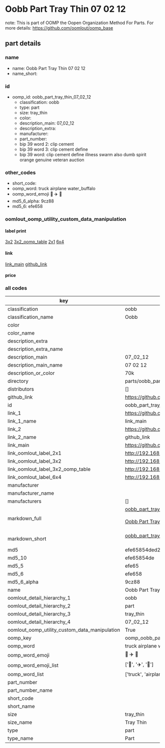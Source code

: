 # Oobb Part Tray Thin 07 02 12  

note: This is part of OOMP the Oopen Organization Method For Parts. For more details: https://github.com/oomlout/oomp_base

##  part details





### name
* name: Oobb Part Tray Thin 07 02 12
* name_short: 
### id
* oomp_id: oobb_part_tray_thin_07_02_12
  * classification: oobb
  * type: part
  * size: tray_thin
  * color: 
  * description_main: 07_02_12
  * description_extra: 
  * manufacturer: 
  * part_number: 
  * bip 39 word 2: clip cement
  * bip 39 word 3: clip cement define
  * bip 39 word: clip cement define illness swarm also dumb spirit orange genuine veteran auction

### other_codes
* short_code: 
* oomp_word: truck airplane water_buffalo
* oomp_word_emoji :truck: :airplane: :water_buffalo:
* md5_6_alpha: 9cz88
* md5_6: efe658






### oomlout_oomp_utility_custom_data_manipulation
#### label print
[3x2](http://192.168.1.245:1112/?label=oomp%209cz88)
[3x2_oomp_table](http://192.168.1.107:1112/?label=oomp%209cz88)
[2x1](http://192.168.1.242:1112/?label=oomp%209cz88)
[6x4](http://192.168.1.55:1112/?label=oomp%209cz88)    

#### link

[link_main](https://github.com/oomlout/oomlout_oomp_current_version_messy/tree/main/parts/oobb_part_tray_thin_07_02_12) [github_link](https://github.com/oomlout/oomlout_oomp_part_src/tree/main/parts/oobb_part_tray_thin_07_02_12)                             

#### price







### all codes 
| key | value |  
| --- | --- |  
| classification | oobb |  
| classification_name | Oobb |  
| color |  |  
| color_name |  |  
| description_extra |  |  
| description_extra_name |  |  
| description_main | 07_02_12 |  
| description_main_name | 07 02 12 |  
| description_or_color | 70k |  
| directory | parts/oobb_part_tray_thin_07_02_12 |  
| distributors | [] |  
| github_link | https://github.com/oomlout/oomlout_oomp_part_src/tree/main/parts/oobb_part_tray_thin_07_02_12 |  
| id | oobb_part_tray_thin_07_02_12 |  
| link_1 | https://github.com/oomlout/oomlout_oomp_current_version_messy/tree/main/parts/oobb_part_tray_thin_07_02_12 |  
| link_1_name | link_main |  
| link_2 | https://github.com/oomlout/oomlout_oomp_part_src/tree/main/parts/oobb_part_tray_thin_07_02_12 |  
| link_2_name | github_link |  
| link_main | https://github.com/oomlout/oomlout_oomp_current_version_messy/tree/main/parts/oobb_part_tray_thin_07_02_12 |  
| link_oomlout_label_2x1 | http://192.168.1.242:1112/?label=oomp%209cz88 |  
| link_oomlout_label_3x2 | http://192.168.1.245:1112/?label=oomp%209cz88 |  
| link_oomlout_label_3x2_oomp_table | http://192.168.1.107:1112/?label=oomp%209cz88 |  
| link_oomlout_label_6x4 | http://192.168.1.55:1112/?label=oomp%209cz88 |  
| manufacturer |  |  
| manufacturer_name |  |  
| manufacturers | [] |  
| markdown_full | [oobb_part_tray_thin_07_02_12](https://github.com/oomlout/oomlout_oomp_current_version_messy/tree/main/parts/oobb_part_tray_thin_07_02_12)<br>[](https://github.com/oomlout/oomlout_oomp_current_version_messy/tree/main/parts/oobb_part_tray_thin_07_02_12)<br>[Oobb Part Tray Thin 07 02 12](https://github.com/oomlout/oomlout_oomp_current_version_messy/tree/main/parts/oobb_part_tray_thin_07_02_12)<br><br> |  
| markdown_short | [oobb_part_tray_thin_07_02_12](https://github.com/oomlout/oomlout_oomp_current_version_messy/tree/main/parts/oobb_part_tray_thin_07_02_12)<br><br> |  
| md5 | efe65854ded2087c1d6db7127309495a |  
| md5_10 | efe65854de |  
| md5_5 | efe65 |  
| md5_6 | efe658 |  
| md5_6_alpha | 9cz88 |  
| name | Oobb Part Tray Thin 07 02 12 |  
| oomlout_detail_hierarchy_1 | oobb |  
| oomlout_detail_hierarchy_2 | part |  
| oomlout_detail_hierarchy_3 | tray_thin |  
| oomlout_detail_hierarchy_4 | 07_02_12 |  
| oomlout_oomp_utility_custom_data_manipulation | True |  
| oomp_key | oomp_oobb_part_tray_thin_07_02_12 |  
| oomp_word | truck airplane water_buffalo |  
| oomp_word_emoji | :truck: :airplane: :water_buffalo: |  
| oomp_word_emoji_list | [':truck:', ':airplane:', ':water_buffalo:'] |  
| oomp_word_list | ['truck', 'airplane', 'water_buffalo'] |  
| part_number |  |  
| part_number_name |  |  
| short_code |  |  
| short_name |  |  
| size | tray_thin |  
| size_name | Tray Thin |  
| type | part |  
| type_name | Part |  
